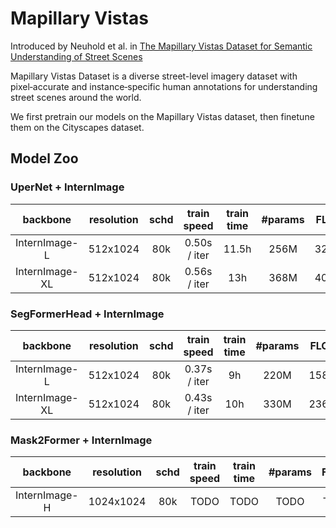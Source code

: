 
# Mapillary Vistas

Introduced by Neuhold et al. in [The Mapillary Vistas Dataset for Semantic Understanding of Street Scenes](http://openaccess.thecvf.com/content_ICCV_2017/papers/Neuhold_The_Mapillary_Vistas_ICCV_2017_paper.pdf)

Mapillary Vistas Dataset is a diverse street-level imagery dataset with pixel‑accurate and instance‑specific human annotations for understanding street scenes around the world. 

We first pretrain our models on the Mapillary Vistas dataset, then finetune them on the Cityscapes dataset.


## Model Zoo

### UperNet + InternImage

| backbone       | resolution |  schd | train speed | train time | #params | FLOPs | Config | Download     |
|:--------------:|:----------:|:------------:|:-----------:|:-----------:|:-------:|:-----:|:------:|:------------:|
| InternImage-L  | 512x1024   | 80k  | 0.50s / iter | 11.5h    | 256M  | 3234G | [config](./upernet_internimage_l_512x1024_80k_mapillary.py)  | [ckpt](https://huggingface.co/OpenGVLab/InternImage/resolve/main/upernet_internimage_l_512x1024_80k_mapillary.pth) |
| InternImage-XL | 512x1024   | 80k  | 0.56s / iter | 13h    | 368M  | 4022G | [config](./upernet_internimage_xl_512x1024_80k_mapillary.py) | [ckpt](https://huggingface.co/OpenGVLab/InternImage/resolve/main/upernet_internimage_xl_512x1024_80k_mapillary.pth) |

### SegFormerHead + InternImage

| backbone       | resolution |  schd | train speed | train time | #params | FLOPs | Config | Download |
|:--------------:|:----------:|:------------:|:-----------:|:-----------:|:-------:|:-----:|:-----:|:---------:|
| InternImage-L  | 512x1024   | 80k  | 0.37s / iter       |   9h       | 220M    | 1580G | [config](./segformer_internimage_l_512x1024_80k_mapillary.py) | [ckpt](https://huggingface.co/OpenGVLab/InternImage/resolve/main/segformer_internimage_l_512x1024_80k_mapillary.pth)   |
| InternImage-XL | 512x1024   | 80k  | 0.43s / iter       |  10h      | 330M    | 2364G | [config](./segformer_internimage_xl_512x1024_80k_mapillary.py) | [ckpt](https://huggingface.co/OpenGVLab/InternImage/resolve/main/segformer_internimage_xl_512x1024_80k_mapillary.pth)  |

### Mask2Former + InternImage

| backbone       | resolution |  schd | train speed | train time | #params | FLOPs | Config | Download |
|:--------------:|:----------:|:------------:|:-----------:|:-----------:|:-------:|:-----:|:-----:|:---------:|
| InternImage-H  | 1024x1024   | 80k  | TODO       | TODO        | TODO    | TODO | [config](./mask2former_internimage_h_1024x1024_80k_mapillary.py) | [ckpt]()  |
